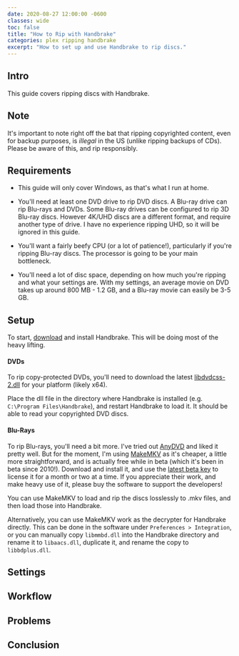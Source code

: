 ```yaml
---
date: 2020-08-27 12:00:00 -0600
classes: wide
toc: false
title: "How to Rip with Handbrake"
categories: plex ripping handbrake
excerpt: "How to set up and use Handbrake to rip discs."
---
```


## Intro

This guide covers ripping discs with Handbrake.

## Note

It's important to note right off the bat that ripping copyrighted content, even for backup purposes, is *illegal* in the US (unlike ripping backups of CDs). Please be aware of this, and rip responsibly.

## Requirements

* This guide will only cover Windows, as that's what I run at home.

* You'll need at least one DVD drive to rip DVD discs. A Blu-ray drive can rip Blu-rays and DVDs. Some Blu-ray drives can be configured to rip 3D Blu-ray discs. However 4K/UHD discs are a different format, and require another type of drive. I have no experience ripping UHD, so it will be ignored in this guide.

* You'll want a fairly beefy CPU (or a lot of patience!), particularly if you're ripping Blu-ray discs. The processor is going to be your main bottleneck.

* You'll need a lot of disc space, depending on how much you're ripping and what your settings are. With my settings, an average movie on DVD takes up around 800 MB - 1.2 GB, and a Blu-ray movie can easily be 3-5 GB.


## Setup

To start, [download](https://handbrake.fr/) and install Handbrake. This will be doing most of the heavy lifting.

#### DVDs

To rip copy-protected DVDs, you'll need to download the latest [libdvdcss-2.dll](https://github.com/allienx/libdvdcss-dll) for your platform (likely x64). 

Place the dll file in the directory where Handbrake is installed (e.g. `C:\Program Files\Handbrake`), and restart Handbrake to load it. It should be able to read your copyrighted DVD discs.

#### Blu-Rays

To rip Blu-rays, you'll need a bit more. I've tried out [AnyDVD](https://www.redfox.bz/en/anydvdhd.html) and liked it pretty well. But for the moment, I'm using [MakeMKV](https://www.makemkv.com/) as it's cheaper, a little more straightforward, and is actually free while in beta (which it's been in beta since 2010!). Download and install it, and use the [latest beta key](https://www.makemkv.com/forum/viewtopic.php?t=1053) to license it for a month or two at a time. If you appreciate their work, and make heavy use of it, please buy the software to support the developers!

You can use MakeMKV to load and rip the discs losslessly to .mkv files, and then load those into Handbrake.

Alternatively, you can use MakeMKV work as the decrypter for Handbrake directly. This can be done in the software under `Preferences > Integration`, or you can manually copy `libmmbd.dll` into the Handbrake directory and rename it to `libaacs.dll`, duplicate it, and rename the copy to `libbdplus.dll`.

## Settings

## Workflow

## Problems

## Conclusion